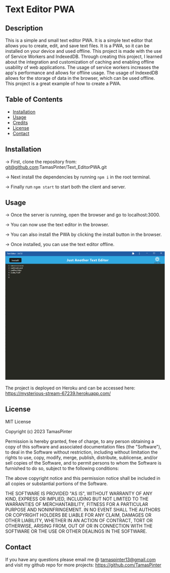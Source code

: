 # Text Editor PWA

## Description

This is a simple and small text editor PWA. It is a simple text editor that allows you to create, edit, and save text files. It is a PWA, so it can be installed on your device and used offline. This project is made with the use of Service Workers and IndexedDB. Through creating this project, I learned about the integration and customization of caching and enabling offline usability of web applications. The usage of service workers increases the app's performance and allows for offline usage. The usage of IndexedDB allows for the storage of data in the browser, which can be used offline. This project is a great example of how to create a PWA.

## Table of Contents 


- [Installation](#installation)
- [Usage](#usage)
- [Credits](#credits)
- [License](#license)
- [Contact](#contact)

## Installation

-> First, clone the repository from: git@github.com:TamasPinter/Text_EditorPWA.git

-> Next install the dependencies by running `npm i` in the root terminal.

-> Finally run `npm start` to start both the client and server.

## Usage

-> Once the server is running, open the browser and go to localhost:3000.

-> You can now use the text editor in the browser.

-> You can also install the PWA by clicking the install button in the browser.

-> Once installed, you can use the text editor offline.

![Screenshot](./assets/texteditor.png)

The project is deployed on Heroku and can be accessed here: https://mysterious-stream-67239.herokuapp.com/


## License

MIT License

Copyright (c) 2023 TamasPinter

Permission is hereby granted, free of charge, to any person obtaining a copy
of this software and associated documentation files (the "Software"), to deal
in the Software without restriction, including without limitation the rights
to use, copy, modify, merge, publish, distribute, sublicense, and/or sell
copies of the Software, and to permit persons to whom the Software is
furnished to do so, subject to the following conditions:

The above copyright notice and this permission notice shall be included in all
copies or substantial portions of the Software.

THE SOFTWARE IS PROVIDED "AS IS", WITHOUT WARRANTY OF ANY KIND, EXPRESS OR
IMPLIED, INCLUDING BUT NOT LIMITED TO THE WARRANTIES OF MERCHANTABILITY,
FITNESS FOR A PARTICULAR PURPOSE AND NONINFRINGEMENT. IN NO EVENT SHALL THE
AUTHORS OR COPYRIGHT HOLDERS BE LIABLE FOR ANY CLAIM, DAMAGES OR OTHER
LIABILITY, WHETHER IN AN ACTION OF CONTRACT, TORT OR OTHERWISE, ARISING FROM,
OUT OF OR IN CONNECTION WITH THE SOFTWARE OR THE USE OR OTHER DEALINGS IN THE
SOFTWARE.

## Contact

If you have any questions please email me @ tamaspinter13@gmail.com and visit my github repo for more projects:
https://github.com/TamasPinter